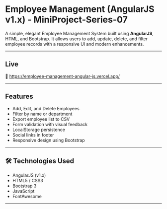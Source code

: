 #  Employee Management (AngularJS v1.x) - MiniProject-Series-07


A simple, elegant Employee Management System built using **AngularJS**, HTML, and Bootstrap. It allows users to add, update, delete, and filter employee records with a responsive UI and modern enhancements.

---

##  Live 

🔗 https://employee-management-angular-js.vercel.app/

---

##  Features

-  Add, Edit, and Delete Employees
-  Filter by name or department
-  Export employee list to CSV
-  Form validation with visual feedback
-  LocalStorage persistence
-  Social links in footer
-  Responsive design using Bootstrap

---


## 🛠️ Technologies Used

- AngularJS (v1.x)
- HTML5 / CSS3
- Bootstrap 3
- JavaScript
- FontAwesome

---


